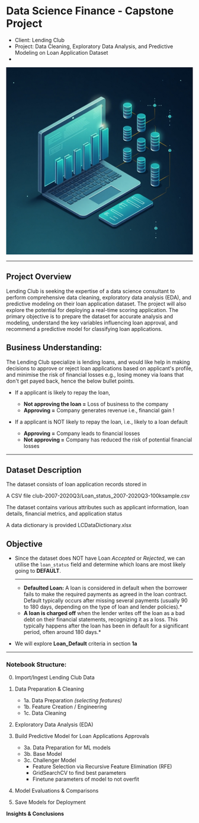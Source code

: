 # Data Science Finance - Capstone Project
- Client: Lending Club
- Project: Data Cleaning, Exploratory Data Analysis, and Predictive Modeling on Loan Application Dataset
- 
<p align="center">
<img src="images/Flux_Dev_Create_a_image_of_for_a_sophisticated_Loan_Default_Ap_2.jpeg" width="800" />
</p>


---
## Project Overview

Lending Club is seeking the expertise of a data science consultant
to perform comprehensive data cleaning, exploratory data
analysis (EDA), and predictive modeling on their loan application
dataset. The project will also explore the potential for deploying
a real-time scoring application. The primary objective is to prepare
the dataset for accurate analysis and modeling, understand the
key variables influencing loan approval, and recommend a
predictive model for classifying loan applications.

## Business Understanding:

The Lending Club specialize is lending loans, and would like help in making decisions to approve or reject loan applications based on applicant's profile, and minimise the risk of financial losses e.g., losing money via loans that don't get payed back, hence the below bullet points.

- If a applicant is likely to repay the loan, 
    - **Not approving the loan =** Loss of business to the company
    - **Approving =** Company generates revenue i.e., financial gain !

- If a applicant is NOT likely to repay the loan, i.e., likely to a loan default
    - **Approving =** Company leads to financial losses
    - **Not approving =** Company has reduced the risk of potential financial losses

---

## Dataset Description

The dataset consists of loan application records stored in

A CSV file 
club-2007-2020Q3/Loan_status_2007-2020Q3-100ksample.csv

The dataset contains various attributes such as applicant
information, loan details, financial metrics, and application
status

A data dictionary is provided LCDataDictionary.xlsx


## Objective
- Since the dataset does NOT have Loan *Accepted* or *Rejected*, we can utilise the `loan_status` field and determine which loans are most likely going to **DEFAULT**.
  
    ---
    - **Defaulted Loan:** A loan is considered in default when the borrower fails to make the required payments as agreed in the loan contract. Default typically occurs after missing several payments (usually 90 to 180 days, depending on the type of loan and lender policies).*
    - **A loan is charged off** when the lender writes off the loan as a bad debt on their financial statements, recognizing it as a loss. This typically happens after the loan has been in default for a significant period, often around 180 days.*


- We will explore **Loan_Default** criteria in section **1a**

---

### **Notebook Structure:**
0. Import/Ingest Lending Club Data

1. Data Preparation & Cleaning
    - 1a. Data Preparation *(selecting features)*
    - 1b. Feature Creation / Engineering
    - 1c. Data Cleaning

2. Exploratory Data Analysis (EDA)

3. Build Predictive Model for Loan Applications Approvals
    - 3a. Data Preparation for ML models
    - 3b. Base Model
    - 3c. Challenger Model
        - Feature Selection via Recursive Feature Elimination (RFE)
        - GridSearchCV to find best parameters
        - Finetune parameters of model to not overfit

4. Model Evaluations & Comparisons

5. Save Models for Deployment

**Insights & Conclusions**


